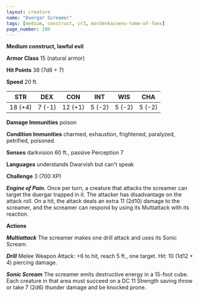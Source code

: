 ```yaml
---
layout: creature
name: "Duergar Screamer"
tags: [medium, construct, cr3, mordenkainens-tome-of-foes]
page_number: 190
---
```


**Medium construct, lawful evil**

**Armor Class** 15 (natural armor)

**Hit Points** 38  (7d8 + 7)

**Speed** 20 ft.

|   STR   |   DEX   |   CON   |   INT   |   WIS   |   CHA   |
|:-------:|:-------:|:-------:|:-------:|:-------:|:-------:|
| 18 (+4) | 7 (-1) | 12 (+1) | 5 (-2) | 5 (-2) | 5 (-2) |

**Damage Immunities** poison

**Condition Immunities** charmed, exhaustion, frightened, paralyzed, petrified, poisoned

**Senses** darkvision 60 ft., passive Perception 7

**Languages** understands Dwarvish but can't speak

**Challenge** 3 (700 XP)

***Engine of Pain.*** Once per turn, a creature that attacks the screamer can target the duergar trapped in it. The attacker has disadvantage on the attack roll. On a hit, the attack deals an extra 11 (2d10) damage to the screamer, and the screamer can respond by using its Multiattack with its reaction.

**Actions**

***Multiattack*** The screamer makes one drill attack and uses its Sonic Scream.

***Drill*** Melee Weapon Attack: +6 to hit, reach 5 ft., one target. Hit: 10 (1d12 + 4) piercing damage.

***Sonic Scream*** The screamer emits destructive energy in a 15-foot cube. Each creature in that area must succeed on a DC 11 Strength saving throw or take 7 (2d6) thunder damage and be knocked prone.
